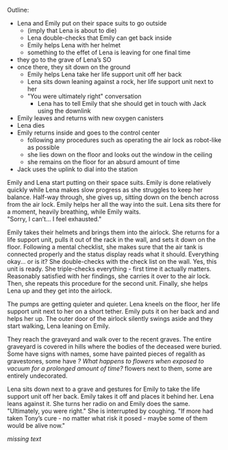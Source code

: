 Outline:

* Lena and Emily put on their space suits to go outside 
  * (imply that Lena is about to die)
  * Lena double-checks that Emily can get back inside
  * Emily helps Lena with her helmet
  * something to the effet of Lena is leaving for one final time
* they go to the grave of Lena’s SO
* once there, they sit down on the ground 
  * Emily helps Lena take her life support unit off her back
  * Lena sits down leaning against a rock, her life support unit next to her
  * "You were ultimately right" conversation 
    * Lena has to tell Emily that she should get in touch with Jack using the downlink
* Emily leaves and returns with new oxygen canisters
* Lena dies
* Emily returns inside and goes to the control center
  * following any procedures such as operating the air lock as robot-like as possible
  * she lies down on the floor and looks out the window in the ceiling
  * she remains on the floor for an absurd amount of time
* Jack uses the uplink to dial into the station

Emily and Lena start putting on their space suits. Emily is done relatively quickly while Lena makes slow progress as she struggles to keep her balance. Half-way through, she gives up, sitting down on the bench across from the air lock. Emily helps her all the way into the suit. Lena sits there for a moment, heavily breathing, while Emily waits.  
"Sorry, I can’t... I feel exhausted."

Emily takes their helmets and brings them into the airlock. She returns for a life support unit, pulls it out of the rack in the wall, and sets it down on the floor. Following a mental checklist, she makes sure that the air tank is connected properly and the status display reads what it should. Everything okay... or is it? She double-checks with the check list on the wall. Yes, this unit is ready. She triple-checks everything - first time it actually matters. Reasonably satisfied with her findings, she carries it over to the air lock. Then, she repeats this procedure for the second unit. Finally, she helps Lena up and they get into the airlock.

The pumps are getting quieter and quieter. Lena kneels on the floor, her life support unit next to her on a short tether. Emily puts it on her back and and helps her up. The outer door of the airlock silently swings aside and they start walking, Lena leaning on Emily.

They reach the graveyard and walk over to the recent graves. The entire graveyard is covered in hills where the bodies of the deceased were buried. Some have signs with names, some have painted pieces of regalith as gravestones, some have *<the crumpled remains of>? What happens to flowers when exposed to vacuum for a prolonged amount of time?* flowers next to them, some are entirely undecorated.

Lena sits down next to a grave and gestures for Emily to take the life support unit off her back. Emily takes it off and places it behind her. Lena leans against it. She turns her radio on and Emily does the same. 
"Ultimately, you were right." She is interrupted by coughing. "If more had taken Tony’s cure - no matter what risk it posed - maybe some of them would be alive now."

*missing text*